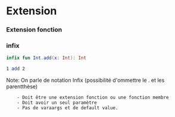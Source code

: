 # Extension


### Extension fonction


### infix

```kotlin
infix fun Int.add(x: Int): Int 

1 add 2
```

Note: On parle de notation Infix (possibilité d'ommettre le . et les parentthèse)

        - Doit être une extension fonction ou une fonction membre
        - Doit avoir un seul paramètre
        - Pas de varaargs et de default value.
